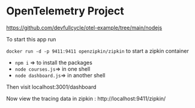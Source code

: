 # OpenTelemetry Project

https://github.com/devfullcycle/otel-example/tree/main/nodejs

To start this app run

`docker run -d -p 9411:9411 openzipkin/zipkin`
to start a zipkin container

- `npm i` => to install the packages
- `node courses.js`=> in one shell
- `node dashboard.js`=> in another shell

Then visit localhost:3001/dashboard

Now view the tracing data in zipkin : http://localhost:9411/zipkin/
